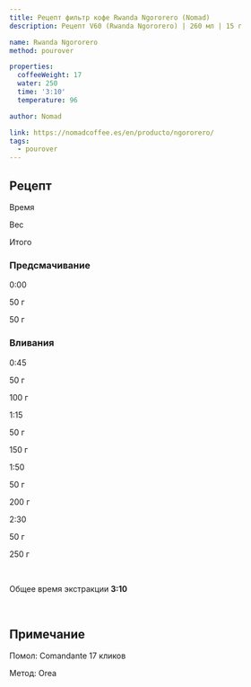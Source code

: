 ```yaml
---
title: Рецепт фильтр кофе Rwanda Ngororero (Nomad)
description: Рецепт V60 (Rwanda Ngororero) | 260 мл | 15 г

name: Rwanda Ngororero
method: pourover

properties:
  coffeeWeight: 17
  water: 250
  time: '3:10'
  temperature: 96

author: Nomad

link: https://nomadcoffee.es/en/producto/ngororero/
tags:
  - pourover
---
```


## Рецепт


<div class="time-line">

Время

Вес

Итого

</div>

### Предсмачивание

<div class="time-line">

0:00

50 г

50 г

</div>


### Вливания

<div class="time-line">

0:45

50 г

100 г

</div>

<div class="time-line">

1:15

50 г

150 г

</div>

<div class="time-line">

1:50

50 г

200 г

</div>

<div class="time-line">

2:30

50 г

250 г

</div>

<br>

Общее время экстракции __3:10__

<br>
<div class="info-warm">

## Примечание

Помол: Comandante 17 кликов

Метод: Orea
</div>
